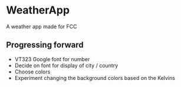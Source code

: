 # WeatherApp
A weather app made for FCC


## Progressing forward

- VT323 Google font for number
- Decide on font for display of city / country
- Choose colors
- Experiment changing the background colors based on the Kelvins
